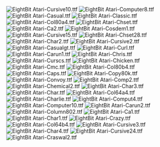 ![EightBit Atari-Cursive10.ttf](https://github.com/ChoccyHobNob/EightBit-Atari-Fonts/blob/master/C/EightBit%20Atari-Cursive10-sample.png "EightBit Atari-Cursive10.ttf") ![EightBit Atari-Computer8.ttf](https://github.com/ChoccyHobNob/EightBit-Atari-Fonts/blob/master/C/EightBit%20Atari-Computer8-sample.png "EightBit Atari-Computer8.ttf") ![EightBit Atari-Casual.ttf](https://github.com/ChoccyHobNob/EightBit-Atari-Fonts/blob/master/C/EightBit%20Atari-Casual-sample.png "EightBit Atari-Casual.ttf") ![EightBit Atari-Classic.ttf](https://github.com/ChoccyHobNob/EightBit-Atari-Fonts/blob/master/C/EightBit%20Atari-Classic-sample.png "EightBit Atari-Classic.ttf") ![EightBit Atari-Col80a4.ttf](https://github.com/ChoccyHobNob/EightBit-Atari-Fonts/blob/master/C/EightBit%20Atari-Col80a4-sample.png "EightBit Atari-Col80a4.ttf") ![EightBit Atari-Chset.ttf](https://github.com/ChoccyHobNob/EightBit-Atari-Fonts/blob/master/C/EightBit%20Atari-Chset-sample.png "EightBit Atari-Chset.ttf") ![EightBit Atari-Ca2.ttf](https://github.com/ChoccyHobNob/EightBit-Atari-Fonts/blob/master/C/EightBit%20Atari-Ca2-sample.png "EightBit Atari-Ca2.ttf") ![EightBit Atari-Cosdem1.ttf](https://github.com/ChoccyHobNob/EightBit-Atari-Fonts/blob/master/C/EightBit%20Atari-Cosdem1-sample.png "EightBit Atari-Cosdem1.ttf") ![EightBit Atari-Cursive15.ttf](https://github.com/ChoccyHobNob/EightBit-Atari-Fonts/blob/master/C/EightBit%20Atari-Cursive15-sample.png "EightBit Atari-Cursive15.ttf") ![EightBit Atari-Chset28.ttf](https://github.com/ChoccyHobNob/EightBit-Atari-Fonts/blob/master/C/EightBit%20Atari-Chset28-sample.png "EightBit Atari-Chset28.ttf") ![EightBit Atari-Char2.ttf](https://github.com/ChoccyHobNob/EightBit-Atari-Fonts/blob/master/C/EightBit%20Atari-Char2-sample.png "EightBit Atari-Char2.ttf") ![EightBit Atari-Cursive2.ttf](https://github.com/ChoccyHobNob/EightBit-Atari-Fonts/blob/master/C/EightBit%20Atari-Cursive2-sample.png "EightBit Atari-Cursive2.ttf") ![EightBit Atari-Casualgt.ttf](https://github.com/ChoccyHobNob/EightBit-Atari-Fonts/blob/master/C/EightBit%20Atari-Casualgt-sample.png "EightBit Atari-Casualgt.ttf") ![EightBit Atari-Curl.ttf](https://github.com/ChoccyHobNob/EightBit-Atari-Fonts/blob/master/C/EightBit%20Atari-Curl-sample.png "EightBit Atari-Curl.ttf") ![EightBit Atari-Carun1.ttf](https://github.com/ChoccyHobNob/EightBit-Atari-Fonts/blob/master/C/EightBit%20Atari-Carun1-sample.png "EightBit Atari-Carun1.ttf") ![EightBit Atari-Chris.ttf](https://github.com/ChoccyHobNob/EightBit-Atari-Fonts/blob/master/C/EightBit%20Atari-Chris-sample.png "EightBit Atari-Chris.ttf") ![EightBit Atari-Curscs.ttf](https://github.com/ChoccyHobNob/EightBit-Atari-Fonts/blob/master/C/EightBit%20Atari-Curscs-sample.png "EightBit Atari-Curscs.ttf") ![EightBit Atari-Chicken.ttf](https://github.com/ChoccyHobNob/EightBit-Atari-Fonts/blob/master/C/EightBit%20Atari-Chicken-sample.png "EightBit Atari-Chicken.ttf") ![EightBit Atari-Cmc.ttf](https://github.com/ChoccyHobNob/EightBit-Atari-Fonts/blob/master/C/EightBit%20Atari-Cmc-sample.png "EightBit Atari-Cmc.ttf") ![EightBit Atari-Col80b4.ttf](https://github.com/ChoccyHobNob/EightBit-Atari-Fonts/blob/master/C/EightBit%20Atari-Col80b4-sample.png "EightBit Atari-Col80b4.ttf") ![EightBit Atari-Caps.ttf](https://github.com/ChoccyHobNob/EightBit-Atari-Fonts/blob/master/C/EightBit%20Atari-Caps-sample.png "EightBit Atari-Caps.ttf") ![EightBit Atari-Copy80k.ttf](https://github.com/ChoccyHobNob/EightBit-Atari-Fonts/blob/master/C/EightBit%20Atari-Copy80k-sample.png "EightBit Atari-Copy80k.ttf") ![EightBit Atari-Convoy.ttf](https://github.com/ChoccyHobNob/EightBit-Atari-Fonts/blob/master/C/EightBit%20Atari-Convoy-sample.png "EightBit Atari-Convoy.ttf") ![EightBit Atari-Comp2.ttf](https://github.com/ChoccyHobNob/EightBit-Atari-Fonts/blob/master/C/EightBit%20Atari-Comp2-sample.png "EightBit Atari-Comp2.ttf") ![EightBit Atari-Chemical2.ttf](https://github.com/ChoccyHobNob/EightBit-Atari-Fonts/blob/master/C/EightBit%20Atari-Chemical2-sample.png "EightBit Atari-Chemical2.ttf") ![EightBit Atari-Char3.ttf](https://github.com/ChoccyHobNob/EightBit-Atari-Fonts/blob/master/C/EightBit%20Atari-Char3-sample.png "EightBit Atari-Char3.ttf") ![EightBit Atari-Char.ttf](https://github.com/ChoccyHobNob/EightBit-Atari-Fonts/blob/master/C/EightBit%20Atari-Char-sample.png "EightBit Atari-Char.ttf") ![EightBit Atari-Col64a4.ttf](https://github.com/ChoccyHobNob/EightBit-Atari-Fonts/blob/master/C/EightBit%20Atari-Col64a4-sample.png "EightBit Atari-Col64a4.ttf") ![EightBit Atari-Charlie.ttf](https://github.com/ChoccyHobNob/EightBit-Atari-Fonts/blob/master/C/EightBit%20Atari-Charlie-sample.png "EightBit Atari-Charlie.ttf") ![EightBit Atari-Comput4.ttf](https://github.com/ChoccyHobNob/EightBit-Atari-Fonts/blob/master/C/EightBit%20Atari-Comput4-sample.png "EightBit Atari-Comput4.ttf") ![EightBit Atari-Computer10.ttf](https://github.com/ChoccyHobNob/EightBit-Atari-Fonts/blob/master/C/EightBit%20Atari-Computer10-sample.png "EightBit Atari-Computer10.ttf") ![EightBit Atari-Carun2.ttf](https://github.com/ChoccyHobNob/EightBit-Atari-Fonts/blob/master/C/EightBit%20Atari-Carun2-sample.png "EightBit Atari-Carun2.ttf") ![EightBit Atari-Column802.ttf](https://github.com/ChoccyHobNob/EightBit-Atari-Fonts/blob/master/C/EightBit%20Atari-Column802-sample.png "EightBit Atari-Column802.ttf") ![EightBit Atari-Ca1.ttf](https://github.com/ChoccyHobNob/EightBit-Atari-Fonts/blob/master/C/EightBit%20Atari-Ca1-sample.png "EightBit Atari-Ca1.ttf") ![EightBit Atari-Char1.ttf](https://github.com/ChoccyHobNob/EightBit-Atari-Fonts/blob/master/C/EightBit%20Atari-Char1-sample.png "EightBit Atari-Char1.ttf") ![EightBit Atari-Crazy.ttf](https://github.com/ChoccyHobNob/EightBit-Atari-Fonts/blob/master/C/EightBit%20Atari-Crazy-sample.png "EightBit Atari-Crazy.ttf") ![EightBit Atari-Col64b4.ttf](https://github.com/ChoccyHobNob/EightBit-Atari-Fonts/blob/master/C/EightBit%20Atari-Col64b4-sample.png "EightBit Atari-Col64b4.ttf") ![EightBit Atari-Cursive3.ttf](https://github.com/ChoccyHobNob/EightBit-Atari-Fonts/blob/master/C/EightBit%20Atari-Cursive3-sample.png "EightBit Atari-Cursive3.ttf") ![EightBit Atari-Char4.ttf](https://github.com/ChoccyHobNob/EightBit-Atari-Fonts/blob/master/C/EightBit%20Atari-Char4-sample.png "EightBit Atari-Char4.ttf") ![EightBit Atari-Cursive24.ttf](https://github.com/ChoccyHobNob/EightBit-Atari-Fonts/blob/master/C/EightBit%20Atari-Cursive24-sample.png "EightBit Atari-Cursive24.ttf") ![EightBit Atari-Craswal2.ttf](https://github.com/ChoccyHobNob/EightBit-Atari-Fonts/blob/master/C/EightBit%20Atari-Craswal2-sample.png "EightBit Atari-Craswal2.ttf") 